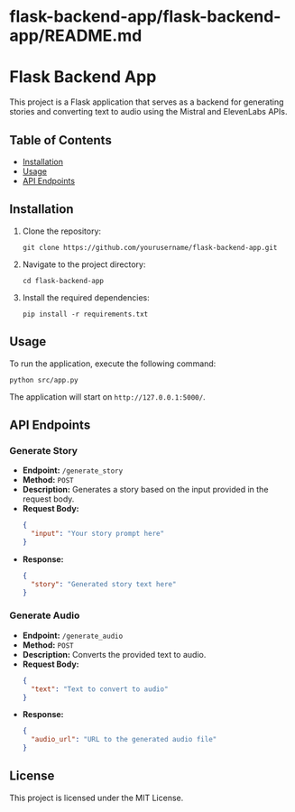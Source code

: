 # flask-backend-app/flask-backend-app/README.md

# Flask Backend App

This project is a Flask application that serves as a backend for generating stories and converting text to audio using the Mistral and ElevenLabs APIs.

## Table of Contents

- [Installation](#installation)
- [Usage](#usage)
- [API Endpoints](#api-endpoints)

## Installation

1. Clone the repository:
   ```
   git clone https://github.com/yourusername/flask-backend-app.git
   ```
2. Navigate to the project directory:
   ```
   cd flask-backend-app
   ```
3. Install the required dependencies:
   ```
   pip install -r requirements.txt
   ```

## Usage

To run the application, execute the following command:
```
python src/app.py
```
The application will start on `http://127.0.0.1:5000/`.

## API Endpoints

### Generate Story

- **Endpoint:** `/generate_story`
- **Method:** `POST`
- **Description:** Generates a story based on the input provided in the request body.
- **Request Body:**
  ```json
  {
    "input": "Your story prompt here"
  }
  ```
- **Response:**
  ```json
  {
    "story": "Generated story text here"
  }
  ```

### Generate Audio

- **Endpoint:** `/generate_audio`
- **Method:** `POST`
- **Description:** Converts the provided text to audio.
- **Request Body:**
  ```json
  {
    "text": "Text to convert to audio"
  }
  ```
- **Response:**
  ```json
  {
    "audio_url": "URL to the generated audio file"
  }
  ```

## License

This project is licensed under the MIT License.